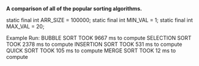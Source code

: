 **A comparison of all of the popular sorting algorithms.**

static final int ARR_SIZE = 100000;
static final int MIN_VAL = 1;
static final int MAX_VAL = 20;

Example Run:
BUBBLE SORT TOOK 9667 ms to compute
SELECTION SORT TOOK 2378 ms to compute
INSERTION SORT TOOK 531 ms to compute
QUICK SORT TOOK 105 ms to compute
MERGE SORT TOOK 12 ms to compute
